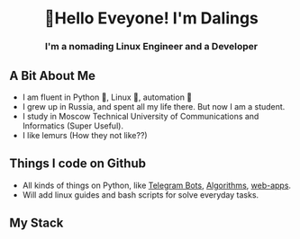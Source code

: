 <h1 align="center">🧞Hello Eveyone! I'm Dalings</h1>

<h3 align="center"> I'm a nomading Linux Engineer and a Developer </h3>

## A Bit About Me

* I am fluent in Python 🐍, Linux 🐧, automation 🤖
* I grew up in Russia, and spent all my life there. But now I am a student.
* I study in Moscow Technical University of Communications and Informatics (Super Useful).
* I like lemurs (How they not like??)

## Things I code on Github

* All kinds of things on Python, like [Telegram Bots](https://github.com/Dalings-Lab/Bot-with-timetable), [Algorithms](https://github.com/Dalings-Lab/Moscow-season), [web-apps](https://github.com/Dalings-Lab/Flask-App).
* Will add linux guides and bash scripts for solve everyday tasks.

## My Stack

